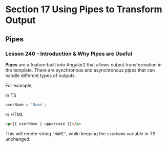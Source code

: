# Section 17 Using Pipes to Transform Output

## Pipes

### Lesson 240 - Introduction & Why Pipes are Useful

**Pipes** are a feature built into Angular2 that allows output transformation in the template. There are synchronous and asynchronous pipes that can handle different types of outputs.

For example,

In TS

```ts
userName = 'Name';
```

In HTML

```html
<p>{{ userName | uppercase }}</p>
```

This will render string `"NAME"`, while keeping the `userName` variable in TS unchanged.
